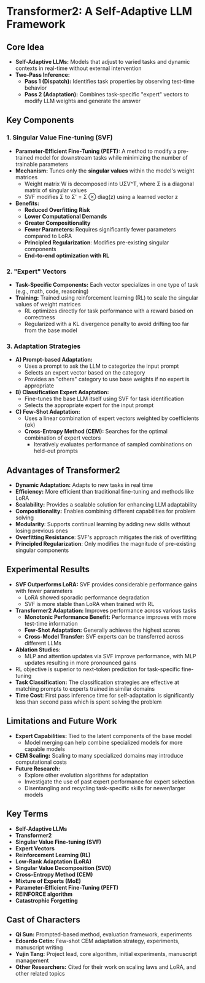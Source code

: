 
# Transformer2: A Self-Adaptive LLM Framework

## Core Idea
*   **Self-Adaptive LLMs:** Models that adjust to varied tasks and dynamic contexts in real-time without external intervention
*   **Two-Pass Inference:**
    *   **Pass 1 (Dispatch):** Identifies task properties by observing test-time behavior
    *   **Pass 2 (Adaptation):** Combines task-specific "expert" vectors to modify LLM weights and generate the answer

## Key Components

### 1. Singular Value Fine-tuning (SVF)
*   **Parameter-Efficient Fine-Tuning (PEFT):** A method to modify a pre-trained model for downstream tasks while minimizing the number of trainable parameters
*   **Mechanism:** Tunes only the **singular values** within the model's weight matrices
    *   Weight matrix W is decomposed into UΣV^T, where Σ is a diagonal matrix of singular values
    *   SVF modifies Σ to Σ' = Σ ⊗ diag(z) using a learned vector z
*   **Benefits:**
    *   **Reduced Overfitting Risk**
    *   **Lower Computational Demands**
    *   **Greater Compositionality**
    *   **Fewer Parameters:** Requires significantly fewer parameters compared to LoRA
    *   **Principled Regularization**: Modifies pre-existing singular components
    *   **End-to-end optimization with RL**

### 2. "Expert" Vectors
*   **Task-Specific Components:** Each vector specializes in one type of task (e.g., math, code, reasoning)
*   **Training:** Trained using reinforcement learning (RL) to scale the singular values of weight matrices
    *   RL optimizes directly for task performance with a reward based on correctness
    *   Regularized with a KL divergence penalty to avoid drifting too far from the base model

### 3. Adaptation Strategies
*   **A) Prompt-based Adaptation:**
    *   Uses a prompt to ask the LLM to categorize the input prompt
    *   Selects an expert vector based on the category
    *   Provides an "others" category to use base weights if no expert is appropriate
*   **B) Classification Expert Adaptation:**
    *   Fine-tunes the base LLM itself using SVF for task identification
    *   Selects the appropriate expert for the input prompt
*   **C) Few-Shot Adaptation:**
    *   Uses a linear combination of expert vectors weighted by coefficients (αk)
    *   **Cross-Entropy Method (CEM):** Searches for the optimal combination of expert vectors
        *   Iteratively evaluates performance of sampled combinations on held-out prompts

## Advantages of Transformer2
*   **Dynamic Adaptation:** Adapts to new tasks in real time
*   **Efficiency:** More efficient than traditional fine-tuning and methods like LoRA
*   **Scalability:** Provides a scalable solution for enhancing LLM adaptability
*   **Compositionality:** Enables combining different capabilities for problem solving
*   **Modularity**: Supports continual learning by adding new skills without losing previous ones
*  **Overfitting Resistance**: SVF's approach mitigates the risk of overfitting
*  **Principled Regularization**: Only modifies the magnitude of pre-existing singular components

## Experimental Results
*   **SVF Outperforms LoRA:** SVF provides considerable performance gains with fewer parameters
    *   LoRA showed sporadic performance degradation
    *   SVF is more stable than LoRA when trained with RL
*   **Transformer2 Adaptation:** Improves performance across various tasks
    *   **Monotonic Performance Benefit:** Performance improves with more test-time information
    *   **Few-Shot Adaptation:** Generally achieves the highest scores
    *   **Cross-Model Transfer:** SVF experts can be transferred across different LLMs
*   **Ablation Studies**:
    *  MLP and attention updates via SVF improve performance, with MLP updates resulting in more pronounced gains
   * RL objective is superior to next-token prediction for task-specific fine-tuning
*  **Task Classification:** The classification strategies are effective at matching prompts to experts trained in similar domains
*   **Time Cost**: First pass inference time for self-adaptation is significantly less than second pass which is spent solving the problem

## Limitations and Future Work
*   **Expert Capabilities:** Tied to the latent components of the base model
    *   Model merging can help combine specialized models for more capable models
*   **CEM Scaling:** Scaling to many specialized domains may introduce computational costs
*  **Future Research:**
   * Explore other evolution algorithms for adaptation
    *   Investigate the use of past expert performance for expert selection
    *  Disentangling and recycling task-specific skills for newer/larger models

## Key Terms
*   **Self-Adaptive LLMs**
*   **Transformer2**
*   **Singular Value Fine-tuning (SVF)**
*   **Expert Vectors**
*   **Reinforcement Learning (RL)**
*   **Low-Rank Adaptation (LoRA)**
*   **Singular Value Decomposition (SVD)**
*   **Cross-Entropy Method (CEM)**
*   **Mixture of Experts (MoE)**
*   **Parameter-Efficient Fine-Tuning (PEFT)**
*    **REINFORCE algorithm**
*    **Catastrophic Forgetting**

## Cast of Characters
*   **Qi Sun:**  Prompted-based method, evaluation framework, experiments
*   **Edoardo Cetin:**  Few-shot CEM adaptation strategy, experiments, manuscript writing
*   **Yujin Tang:** Project lead, core algorithm, initial experiments, manuscript management
*   **Other Researchers:** Cited for their work on scaling laws and LoRA, and other related topics
